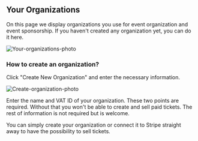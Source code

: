 ## Your Organizations

On this page we display organizations you use for event organization and event sponsorship. If you haven't created any organization yet, you can do it here.

<img src="/images/yourorganizations.svg" alt="Your-organizations-photo"/>

### How to create an organization?

Click "Create New Organization" and enter the necessary information.

<img src="/images/createorganization.svg" alt="Create-organization-photo"/>

Enter the name and VAT ID of your organization. These two points are required. Without that you won't be able to create and sell paid tickets. The rest of information is not required but is welcome.

You can simply create your organization or connect it to Stripe straight away to have the possibility to sell tickets.
